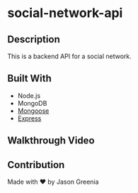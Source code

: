 # social-network-api

## Description
This is a backend API for a social network.

## Built With
* Node.js
* MongoDB
* [Mongoose](https://www.npmjs.com/package/mongoose)
* [Express](https://www.npmjs.com/package/express)

## Walkthrough Video


## Contribution
Made with ❤️ by Jason Greenia